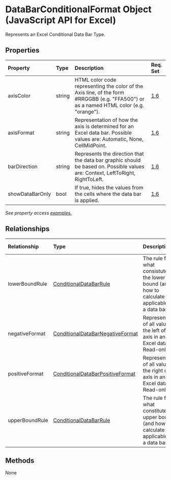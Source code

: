 # DataBarConditionalFormat Object (JavaScript API for Excel)

Represents an Excel Conditional Data Bar Type.

## Properties

| Property	   | Type	|Description| Req. Set|
|:---------------|:--------|:----------|:----|
|axisColor|string|HTML color code representing the color of the Axis line, of the form #RRGGBB (e.g. "FFA500") or as a named HTML color (e.g. "orange").|[1.6](../requirement-sets/excel-api-requirement-sets.md)|
|axisFormat|string|Representation of how the axis is determined for an Excel data bar. Possible values are: Automatic, None, CellMidPoint.|[1.6](../requirement-sets/excel-api-requirement-sets.md)|
|barDirection|string|Represents the direction that the data bar graphic should be based on. Possible values are: Context, LeftToRight, RightToLeft.|[1.6](../requirement-sets/excel-api-requirement-sets.md)|
|showDataBarOnly|bool|If true, hides the values from the cells where the data bar is applied.|[1.6](../requirement-sets/excel-api-requirement-sets.md)|

_See property access [examples.](#property-access-examples)_

## Relationships
| Relationship | Type	|Description| Req. Set|
|:---------------|:--------|:----------|:----|
|lowerBoundRule|[ConditionalDataBarRule](conditionaldatabarrule.md)|The rule for what consistutes the lower bound (and how to calculate it, if applicable) for a data bar.|[1.6](../requirement-sets/excel-api-requirement-sets.md)|
|negativeFormat|[ConditionalDataBarNegativeFormat](conditionaldatabarnegativeformat.md)|Representation of all values to the left of the axis in an Excel data bar. Read-only.|[1.6](../requirement-sets/excel-api-requirement-sets.md)|
|positiveFormat|[ConditionalDataBarPositiveFormat](conditionaldatabarpositiveformat.md)|Representation of all values to the right of the axis in an Excel data bar. Read-only.|[1.6](../requirement-sets/excel-api-requirement-sets.md)|
|upperBoundRule|[ConditionalDataBarRule](conditionaldatabarrule.md)|The rule for what constitutes the upper bound (and how to calculate it, if applicable) for a data bar.|[1.6](../requirement-sets/excel-api-requirement-sets.md)|

## Methods
None

